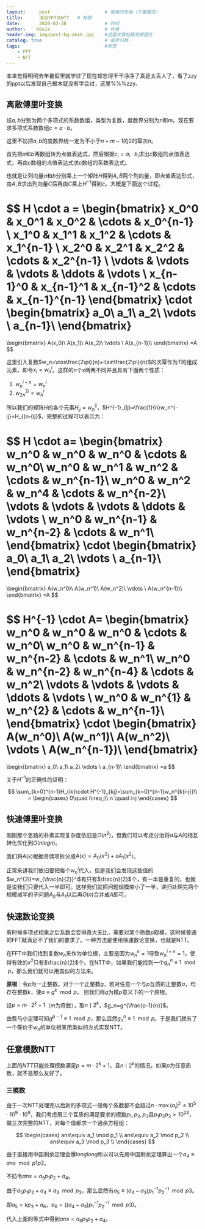 ```yaml
---
layout:     post   				    # 使用的布局（不需要改）
title:      浅谈FFT与NTT	# 标题
date:       2020-03-28 				# 时间
author:    K0u1e					# 作者
header-img: img/post-bg-desk.jpg 	#这篇文章标题背景图片
catalog: true 						# 是否归档
tags:								#标签
    - FFT
    - NTT
---
```


本来觉得明明去年暑假里就学过了现在却忘得干干净净了真是太丢人了，看了zzy的ppt以后发现自己根本就没有学会过，这里%%%zzy。

## 离散傅里叶变换

设$a,b$分别为两个多项式的系数数组，类型为复数，度数界分别为$n$和$m$。现在要求多项式系数数组$c=a \cdot b$。

这里不妨把$a,b$的度数界统一定为不小于$n+m-1$的$2$的幂次$n$。

首先把$a$和$b$两数组转为点值表达式，然后根据$c_i=a_i\cdot b_i$求出$c$数组的点值表达式，再由$c$数组的点值表达式求$c$数组的系数表达式。

也就是让列向量$a$和$b$分别乘上一个矩阵$H$得到$A,B$两个列向量，即点值表达形式，由$A,B$求出列向量$C$后再由$C$乘上$H^{-1}$得到$c$。大概是下面这个过程。

$$
H \cdot a = 
\begin{bmatrix}
x_0^0 & x_0^1 & x_0^2 & \cdots & x_0^{n-1} \\
x_1^0 & x_1^1 & x_1^2 & \cdots & x_1^{n-1}  \\
x_2^0 & x_2^1 & x_2^2 & \cdots & x_2^{n-1}  \\
\vdots & \vdots & \vdots & \ddots & \vdots \\
x_{n-1}^0 & x_{n-1}^1 & x_{n-1}^2 & \cdots & x_{n-1}^{n-1}
\end{bmatrix}
\cdot
\begin{bmatrix}
a_0\\
a_1\\
a_2\\
\vdots \\
a_{n-1}\\
\end{bmatrix}
=
\begin{bmatrix}
A(x_0)\\
A(x_1)\\
A(x_2)\\
\vdots \\
A(x_{n-1})\\
\end{bmatrix}
=A
$$

这里引入复数$w_n=\cos\frac{2\pi}{n}+i\sin\frac{2\pi}{n}$的次幂作为$T$的组成元素，即令$x_i=w_n^i$。这样的$n$个$x$两两不同并且具有下面两个性质：

1. $w_n^{i+n}=w_n^i$
2. $w_{2n}^{2i}=w_n^i$

所以我们的矩阵$H$的各个元素$H_{ij}=w_n^{ij}$，$H^{-1}_{ij}=\frac{1}{n}w_n^{-ij}=H_{(n-i)j}$，完整的过程可以表示为：

$$
H \cdot a=
\begin{bmatrix}
w_n^0 & w_n^0 & w_n^0 & \cdots & w_n^0\\
w_n^0 & w_n^1 & w_n^2 & \cdots & w_n^{n-1}\\
w_n^0 & w_n^2 & w_n^4 & \cdots & w_n^{n-2}\\
\vdots & \vdots & \vdots & \ddots & \vdots \\
w_n^0 & w_n^{n-1} & w_n^{n-2} & \cdots & w_n^1\\
\end{bmatrix}
\cdot
\begin{bmatrix}
a_0\\
a_1\\
a_2\\
\vdots \\
a_{n-1}\\
\end{bmatrix}
=
\begin{bmatrix}
A(w_n^0)\\
A(w_n^1)\\
A(w_n^2)\\
\vdots \\
A(w_n^{n-1})\\
\end{bmatrix}
=A
$$

$$
H^{-1} \cdot A=
\begin{bmatrix}
w_n^0 & w_n^0 & w_n^0 & \cdots & w_n^0\\
w_n^0 & w_n^{n-1} & w_n^{n-2} & \cdots & w_n^1\\
w_n^0 & w_n^{n-2} & w_n^{n-4} & \cdots & w_n^2\\
\vdots & \vdots & \vdots & \ddots & \vdots \\
w_n^0 & w_n^{1} & w_n^{2} & \cdots & w_n^{n-1}\\
\end{bmatrix}
\cdot
\begin{bmatrix}
A(w_n^0)\\
A(w_n^1)\\
A(w_n^2)\\
\vdots \\
A(w_n^{n-1})\\
\end{bmatrix}
=
\begin{bmatrix}
a_0\\
a_1\\
a_2\\
\vdots \\
a_{n-1}\\
\end{bmatrix}
=a
$$

关于$H^{-1}$的正确性的证明：

$$
\sum_{k=0}^{n-1}H_{ik}\cdot H^{-1}_{kj}=\sum_{k=0}^{n-1}w_n^{k(i-j)}\\
= \begin{cases} 0\quad i\neq j\\ n \quad i=j \end{cases}
$$

## 快速傅里叶变换

刚刚那个思路的朴素实现复杂度依旧是$O(n^2)$，但我们可以考虑分治将$a$与$A$的相互转化优化到$O(nlogn)$。

我们将$A(x)$根据奇偶项拆分成$A(x)=A_0(x^2)+xA_1(x^2)$。

正常来讲我们依旧要把每个$w_n^i$代入，但是我们会发现这些值的$w_n^{2i}=w_{\frac{n}{2}}^i$有只有$\frac{n}{2}$个，有一半是重复的，也就是说我们只要代入一半即可。这样我们就把问题规模缩小了一半，递归处理完两个规模减半的子问题$A_0$与$A_1$以后再$O(n)$合并成$A$即可。

## 快速数论变换

有时候多项式相乘之后系数会变得奇大无比，需要对某个质数$p$取模，这时候普通的FFT就满足不了我们的要求了。一种方法是使用快速数论变换，也就是NTT。

在FFT中我们找到复数$w_n$来作为单位根，主要是因为$w_n^n=1$导致$w_n^{i+n}=1$，使得有效的$x^2$只有$\frac{n}{2}$个。在NTT中，如果我们能找到一个$g_n^n \equiv 1 \mod p$，那么我们就可以用类似的方法来。

**原根**：令$p$为一正整数。对于一个正整数$g$，若对任意一个与$p$互质的正整数$a$，均存在整数$k$，使$a\equiv g^k\mod p$， 则我们称$g$为模$p$意义下的一个原根。

设$p=m\cdot 2^k+1$（$m$为奇数），取$n \mid 2^k$，$g_n=g^{\frac{p-1}{n}}$。

由费马小定理可知$g^{p-1}\equiv 1 \mod p$，那么显然$g_n^{n}\equiv 1 \mod p$。于是我们就有了一个等价于$w_n$的单位根来用类似的方式实现NTT。

## 任意模数NTT

上面的$NTT$只能处理模数满足$p=m\cdot 2^k+1$，且$n \mid 2^k$的情况，如果$p$为任意质数，就不是那么友好了。

### 三模数

由于一次NTT处理完以后新的多项式一般每个系数都不会超过$n\cdot \max(a_i)^2\le 10^5 \cdot 10^9 \cdot 10^9$，我们考虑用三个互质的满足要求的模数$p_1,p_2,p_3$且$p_1p_2p_3 > 10^{23}$，做三次完整的NTT，对每个值都求一个通余方程组：

$$
\begin{cases}
ans\equiv a_1 \mod p_1 \\
ans\equiv a_2 \mod p_2 \\
ans\equiv a_3 \mod p_3 \\
\end{cases}
$$

由于直接用中国剩余定理会爆$longlong$所以可以先用中国剩余定理算出一个$a_4 \equiv ans \mod p1p2$。

不妨令$ans=a_5p_1p_2+a_4$。

由于$a_5p_1p_2+a_4 \equiv a_3 \mod p_3$，那么显然有$a_5\equiv (a_4-a_3)p_1^{-1}p_2^{-1} \mod p3$。

即$a_5=kp_3+a_6$，$a_6=((a_4-a_3)p_1^{-1}p_2^{-1} \mod p3)$。

代入上面的等式中得到$ans=a_6p_1p_2+a_4$。
